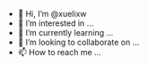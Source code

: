 - 👋 Hi, I’m @xuelixw
- 👀 I’m interested in ...
- 🌱 I’m currently learning ...
- 💞️ I’m looking to collaborate on ...
- 📫 How to reach me ...

<!---
xuelixw/xuelixw is a ✨ special ✨ repository because its `README.md` (this file) appears on your GitHub profile.
You can click the Preview link to take a look at your changes.
--->
